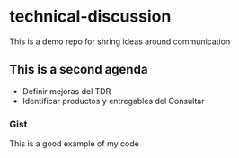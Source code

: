 # technical-discussion
This is a demo repo for shring ideas around communication

## This is a second agenda
* Definir mejoras del TDR
* Identificar productos y entregables del Consultar

### Gist

This is a good example of my code
